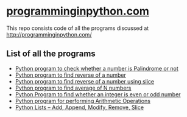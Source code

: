 # <a href="http://Programminginpython.com/">programminginpython.com</a>
This repo consists code of all the programs discussed at http://programminginpython.com/

## List of all the programs
<ul ><li><a href="http://programminginpython.com/python-program-check-palindrome/">Python program to check whether a number is Palindrome or not</a></li><li ><a  href="http://programminginpython.com/python-program-to-find-reverse-of-a-number/">Python program to find reverse of a number</a></li><li ><a  href="http://programminginpython.com/find-reverse-number-slice/">Python program to find reverse of a number using slice</a></li><li ><a  href="http://programminginpython.com/python-program-find-average-n-numbers/">Python program to find average of N numbers</a></li><li ><a  href="http://programminginpython.com/python-program-to-find-whether-a-number-is-even-or-odd/">Python Program to find whether an integer is even or odd number</a></li><li ><a  href="http://programminginpython.com/python-program-arithmetic-operations/">Python program for performing Arithmetic Operations</a></li><li ><a  href="http://programminginpython.com/python-lists-add-append-modify-remove-slice/">Python Lists – Add, Append, Modify, Remove, Slice</a></li></ul>
